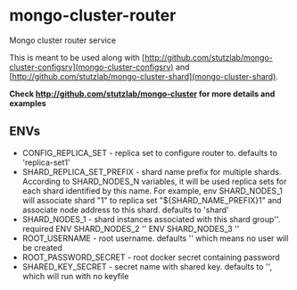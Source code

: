 # mongo-cluster-router

Mongo cluster router service

This is meant to be used along with [http://github.com/stutzlab/mongo-cluster-configsrv](mongo-cluster-configsrv) and [http://github.com/stutzlab/mongo-cluster-shard](mongo-cluster-shard).

**Check http://github.com/stutzlab/mongo-cluster for more details and examples**

## ENVs

* CONFIG_REPLICA_SET - replica set to configure router to. defaults to 'replica-set1'
* SHARD_REPLICA_SET_PREFIX - shard name prefix for multiple shards. According to SHARD_NODES_N variables, it will be used replica sets for each shard identified by this name. For example, env SHARD_NODES_1 will associate shard "1" to replica set "${SHARD_NAME_PREFIX}1" and associate node address to this shard. defaults to 'shard'
* SHARD_NODES_1 - shard instances associated with this shard group''. required
ENV SHARD_NODES_2 ''
ENV SHARD_NODES_3 ''
* ROOT_USERNAME - root username. defaults '' which means no user will be created
* ROOT_PASSWORD_SECRET - root docker secret containing password
* SHARED_KEY_SECRET - secret name with shared key. defaults to '', which will run with no keyfile
